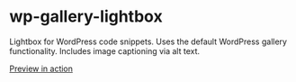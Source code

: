 # wp-gallery-lightbox
Lightbox for WordPress code snippets. Uses the default WordPress gallery functionality. Includes image captioning via alt text.

[Preview in action](https://blog.alex.caro.us/travel-gallery-pre-2019/)
